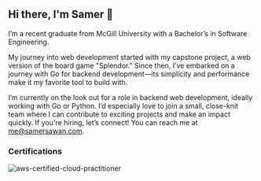 ## Hi there, I'm Samer 👋

I’m a recent graduate from McGill University with a Bachelor’s in Software Engineering.

My journey into web development started with my capstone project, a web version of the board game "Splendor." Since then, I’ve embarked on a journey with Go for backend development—its simplicity and performance make it my favorite tool to build with.

I’m currently on the look out for a role in backend web development, ideally working with Go or Python. I’d especially love to join a small, close-knit team where I can contribute to exciting projects and make an impact quickly. If you're hiring, let’s connect! You can reach me at me@samersawan.com.

### Certifications
![aws-certified-cloud-practitioner](https://github.com/SamerSawan/SamerSawan/assets/67536733/7f2782a9-a377-42fd-ad05-4056ac12b43b)




<!--
**SamerSawan/SamerSawan** is a ✨ _special_ ✨ repository because its `README.md` (this file) appears on your GitHub profile.

Here are some ideas to get you started:

- 🔭 I’m currently working on ...
- 🌱 I’m currently learning ...
- 👯 I’m looking to collaborate on ...
- 🤔 I’m looking for help with ...
- 💬 Ask me about ...
- 📫 How to reach me: ...
- 😄 Pronouns: ...
- ⚡ Fun fact: ...
-->
